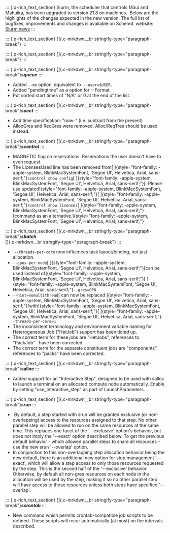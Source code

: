 ::: {.p-rich_text_section}
Slurm, the scheduler that controls Māui and Mahuika, has been upgraded
to version 21.8 on machines.  Below are the highlights of the changes
expected in the new version. The full list of bugfixes, improvements and
changes is available on Schemd  website: [Slurm
news](https://slurm.schedmd.com/news.html)
:::

::: {.p-rich_text_section}
[]{.c-mrkdwn__br stringify-type="paragraph-break"}
:::

::: {.p-rich_text_section}
[]{.c-mrkdwn__br stringify-type="paragraph-break"}
:::

::: {.p-rich_text_section}
[]{.c-mrkdwn__br stringify-type="paragraph-break"}***squeue***
:::

-   Added `--me` option, equivalent to` --user=$USER`.
-   Added \"pendingtime\" as a option for \--Format.
-   Put sorted start times of \"N/A\" or 0 at the end of the list.

::: {.p-rich_text_section}
[]{.c-mrkdwn__br stringify-type="paragraph-break"}***sacct***
:::

-   Add time specification: \"now-\" (i.e. subtract from the present)
-   AllocGres and ReqGres were removed. Alloc/ReqTres should be used
    instead. 

::: {.p-rich_text_section}
[]{.c-mrkdwn__br stringify-type="paragraph-break"}***scontrol***
:::

-   MAGNETIC flag on reservations. Reservations the user doesn\'t have
    to even request.
-   The LicensesUsed line has been removed
    from[ ]{style="font-family: -apple-system, BlinkMacSystemFont, 'Segoe UI', Helvetica, Arial, sans-serif;"}`scontrol show config`[ ]{style="font-family: -apple-system, BlinkMacSystemFont, 'Segoe UI', Helvetica, Arial, sans-serif;"}[.
    Please use
    updated]{style="font-family: -apple-system, BlinkMacSystemFont, 'Segoe UI', Helvetica, Arial, sans-serif;"}[ ]{style="font-family: -apple-system, BlinkMacSystemFont, 'Segoe UI', Helvetica, Arial, sans-serif;"}`scontrol show licenses`[ ]{style="font-family: -apple-system, BlinkMacSystemFont, 'Segoe UI', Helvetica, Arial, sans-serif;"}[command
    as an
    alternative.]{style="font-family: -apple-system, BlinkMacSystemFont, 'Segoe UI', Helvetica, Arial, sans-serif;"}

::: {.p-rich_text_section}
[]{.c-mrkdwn__br stringify-type="paragraph-break"}***sbatch***\
[]{.c-mrkdwn__br stringify-type="paragraph-break"}
:::

-    `--threads-per-core` now influences task layout/binding, not just
    allocation.
-   `--gpus-per-node`[ ]{style="font-family: -apple-system, BlinkMacSystemFont, 'Segoe UI', Helvetica, Arial, sans-serif;"}[can
    be used instead
    of]{style="font-family: -apple-system, BlinkMacSystemFont, 'Segoe UI', Helvetica, Arial, sans-serif;"}[ ]{style="font-family: -apple-system, BlinkMacSystemFont, 'Segoe UI', Helvetica, Arial, sans-serif;"}`--gres=GPU`
-   `--hint=nomultithread`[ can now be replaced
    ]{style="font-family: -apple-system, BlinkMacSystemFont, 'Segoe UI', Helvetica, Arial, sans-serif;"}[with]{style="font-family: -apple-system, BlinkMacSystemFont, 'Segoe UI', Helvetica, Arial, sans-serif;"}[ ]{style="font-family: -apple-system, BlinkMacSystemFont, 'Segoe UI', Helvetica, Arial, sans-serif;"}`--threads-per-core=1`
-   The inconsistent terminology and environment variable naming for
    Heterogeneous Job (\"HetJob\") support has been tidied up.
-   The correct term for these jobs are \"HetJobs\", references to
    \"PackJob\"   have been corrected.
-   The correct term for the separate constituent jobs are
    \"components\",   references to \"packs\" have been corrected.

::: {.p-rich_text_section}
[]{.c-mrkdwn__br stringify-type="paragraph-break"}**salloc**
:::

-   Added support for an \"Interactive Step\", designed to be used with
    salloc to launch a terminal on an allocated compute node
    automatically. Enable by setting \"use\_interactive\_step\" as part
    of LaunchParameters.

::: {.p-rich_text_section}
[]{.c-mrkdwn__br stringify-type="paragraph-break"}***srun***
:::

-    By default, a step started with srun will be granted exclusive (or
    non- overlapping) access to the resources assigned to that step. No
    other parallel step will be allowed to run on the same resources at
    the same time. This replaces one facet of the \'\--exclusive\'
    option\'s behavior, but does not imply the \'\--exact\' option
    described below. To get the previous default behavior - which
    allowed parallel steps to share all resources - use the new srun
    \'\--overlap\' option.
-   In conjunction to this non-overlapping step allocation behavior
    being the new default, there is an additional new option for step
    management \'\--exact\', which will allow a step access to only
    those resources requested by the step. This is the second half of
    the \'\--exclusive\' behavior. Otherwise, by default all non-gres
    resources on each node in the allocation will be used by the step,
    making it so no other parallel step will have access to those
    resources unless both steps have specified \'\--overlap\'.

::: {.p-rich_text_section}
[]{.c-mrkdwn__br stringify-type="paragraph-break"}***scrontab***
:::

-   New command which permits crontab-compatible job scripts to be
    defined. These scripts will recur automatically (at most) on the
    intervals described.
